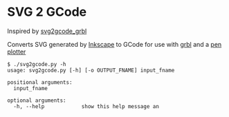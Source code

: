 # SVG 2 GCode

Inspired by [svg2gcode_grbl](https://github.com/arcadeperfect/svg2gcode_grbl)

Converts SVG generated by [Inkscape](https://inkscape.org/) to GCode for use with [grbl](https://github.com/grbl/grbl) and a [pen plotter](https://www.thingiverse.com/thing:2374238)

```
$ ./svg2gcode.py -h
usage: svg2gcode.py [-h] [-o OUTPUT_FNAME] input_fname

positional arguments:
  input_fname

optional arguments:
  -h, --help            show this help message an
```
